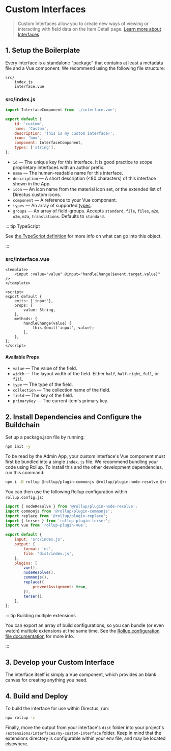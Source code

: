 # Custom Interfaces <small></small>

> Custom Interfaces allow you to create new ways of viewing or interacting with field data on the Item Detail page.
> [Learn more about Interfaces](/concepts/interfaces/).

## 1. Setup the Boilerplate

Every interface is a standalone "package" that contains at least a metadata file and a Vue component. We recommend using
the following file structure:

```
src/
	index.js
	interface.vue
```

### src/index.js

```js
import InterfaceComponent from './interface.vue';

export default {
	id: 'custom',
	name: 'Custom',
	description: 'This is my custom interface!',
	icon: 'box',
	component: InterfaceComponent,
	types: ['string'],
};
```

- `id` — The unique key for this interface. It is good practice to scope proprietary interfaces with an author prefix.
- `name` — The human-readable name for this interface.
- `description` — A short description (<80 characters) of this interface shown in the App.
- `icon` — An icon name from the material icon set, or the extended list of Directus custom icons.
- `component` — A reference to your Vue component.
- `types` — An array of supported [types](/concepts/types/).
- `groups` — An array of field-groups. Accepts `standard`, `file`, `files`, `m2o`, `o2m`, `m2a`, `translations`.
  Defaults to `standard`.

::: tip TypeScript

See
[the TypeScript definition](https://github.com/directus/directus/blob/20355fee5eba514dd75565f60269311187010c66/app/src/interfaces/types.ts#L5-L18)
for more info on what can go into this object.

:::

### src/interface.vue

```vue
<template>
	<input :value="value" @input="handleChange($event.target.value)" />
</template>

<script>
export default {
	emits: ['input'],
	props: {
		value: String,
	},
	methods: {
		handleChange(value) {
			this.$emit('input', value);
		},
	},
};
</script>
```

#### Available Props

- `value` — The value of the field.
- `width` — The layout width of the field. Either `half`, `half-right`, `full`, or `fill`.
- `type` — The type of the field.
- `collection` — The collection name of the field.
- `field` — The key of the field.
- `primaryKey` — The current item's primary key.

## 2. Install Dependencies and Configure the Buildchain

Set up a package.json file by running:

```bash
npm init -y
```

To be read by the Admin App, your custom interface's Vue component must first be bundled into a single `index.js` file.
We recommend bundling your code using Rollup. To install this and the other development dependencies, run this command:

```bash
npm i -D rollup @rollup/plugin-commonjs @rollup/plugin-node-resolve @rollup/plugin-replace rollup-plugin-terser rollup-plugin-vue @vue/compiler-sfc
```

You can then use the following Rollup configuration within `rollup.config.js`:

```js
import { nodeResolve } from '@rollup/plugin-node-resolve';
import commonjs from '@rollup/plugin-commonjs';
import replace from '@rollup/plugin-replace';
import { terser } from 'rollup-plugin-terser';
import vue from 'rollup-plugin-vue';

export default {
	input: 'src/index.js',
	output: {
		format: 'es',
		file: 'dist/index.js',
	},
	plugins: [
		vue(),
		nodeResolve(),
		commonjs(),
		replace({
			preventAssignment: true,
		}),
		terser(),
	],
};
```

::: tip Building multiple extensions

You can export an array of build configurations, so you can bundle (or even watch) multiple extensions at the same time.
See the [Rollup configuration file documentation](https://rollupjs.org/guide/en/#configuration-files) for more info.

:::

## 3. Develop your Custom Interface

The interface itself is simply a Vue component, which provides an blank canvas for creating anything you need.

## 4. Build and Deploy

To build the interface for use within Directus, run:

```bash
npx rollup -c
```

Finally, move the output from your interface's `dist` folder into your project's
`/extensions/interfaces/my-custom-interface` folder. Keep in mind that the extensions directory is configurable within
your env file, and may be located elsewhere.
